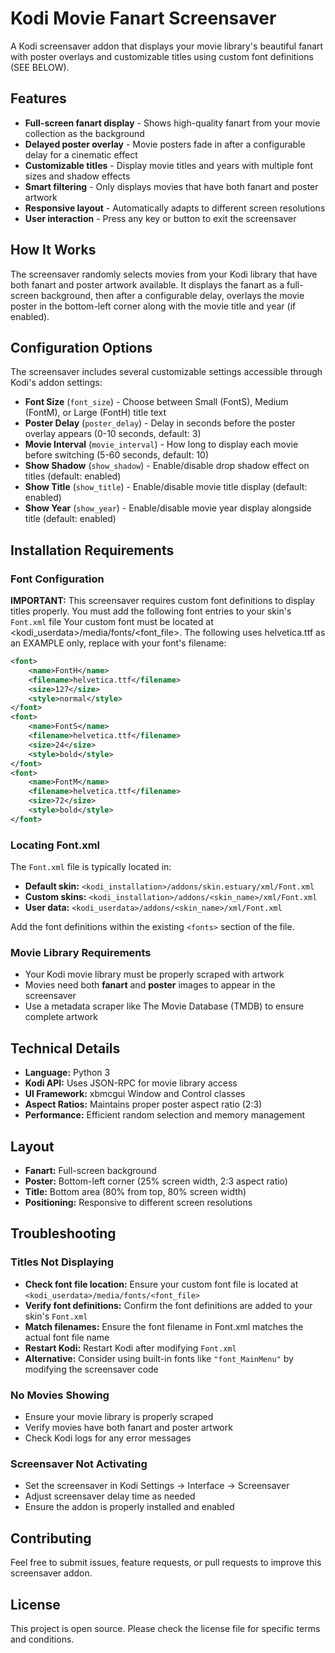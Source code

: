 # Kodi Movie Fanart Screensaver

A Kodi screensaver addon that displays your movie library's beautiful fanart with poster overlays and customizable titles using custom font definitions (SEE BELOW).

## Features

- **Full-screen fanart display** - Shows high-quality fanart from your movie collection as the background
- **Delayed poster overlay** - Movie posters fade in after a configurable delay for a cinematic effect
- **Customizable titles** - Display movie titles and years with multiple font sizes and shadow effects
- **Smart filtering** - Only displays movies that have both fanart and poster artwork
- **Responsive layout** - Automatically adapts to different screen resolutions
- **User interaction** - Press any key or button to exit the screensaver

## How It Works

The screensaver randomly selects movies from your Kodi library that have both fanart and poster artwork available. It displays the fanart as a full-screen background, then after a configurable delay, overlays the movie poster in the bottom-left corner along with the movie title and year (if enabled).

## Configuration Options

The screensaver includes several customizable settings accessible through Kodi's addon settings:

- **Font Size** (`font_size`) - Choose between Small (FontS), Medium (FontM), or Large (FontH) title text
- **Poster Delay** (`poster_delay`) - Delay in seconds before the poster overlay appears (0-10 seconds, default: 3)
- **Movie Interval** (`movie_interval`) - How long to display each movie before switching (5-60 seconds, default: 10)
- **Show Shadow** (`show_shadow`) - Enable/disable drop shadow effect on titles (default: enabled)
- **Show Title** (`show_title`) - Enable/disable movie title display (default: enabled)  
- **Show Year** (`show_year`) - Enable/disable movie year display alongside title (default: enabled)

## Installation Requirements

### Font Configuration

**IMPORTANT:** This screensaver requires custom font definitions to display titles properly. You must add the following font entries to your skin's `Font.xml` file
Your custom font must be located at <kodi_userdata>/media/fonts/<font_file>.  The following uses helvetica.ttf as an EXAMPLE only, replace with your font's filename:

```xml
<font>
    <name>FontH</name>
    <filename>helvetica.ttf</filename>
    <size>127</size>
    <style>normal</style>	
</font>			
<font>
    <name>FontS</name>
    <filename>helvetica.ttf</filename>
    <size>24</size>
    <style>bold</style>	
</font>		
<font>
    <name>FontM</name>
    <filename>helvetica.ttf</filename>
    <size>72</size>
    <style>bold</style>	
</font>
```

### Locating Font.xml

The `Font.xml` file is typically located in:
- **Default skin:** `<kodi_installation>/addons/skin.estuary/xml/Font.xml`
- **Custom skins:** `<kodi_installation>/addons/<skin_name>/xml/Font.xml`
- **User data:** `<kodi_userdata>/addons/<skin_name>/xml/Font.xml`

Add the font definitions within the existing `<fonts>` section of the file.

### Movie Library Requirements

- Your Kodi movie library must be properly scraped with artwork
- Movies need both **fanart** and **poster** images to appear in the screensaver
- Use a metadata scraper like The Movie Database (TMDB) to ensure complete artwork

## Technical Details

- **Language:** Python 3
- **Kodi API:** Uses JSON-RPC for movie library access
- **UI Framework:** xbmcgui Window and Control classes
- **Aspect Ratios:** Maintains proper poster aspect ratio (2:3)
- **Performance:** Efficient random selection and memory management

## Layout

- **Fanart:** Full-screen background
- **Poster:** Bottom-left corner (25% screen width, 2:3 aspect ratio)
- **Title:** Bottom area (80% from top, 80% screen width)
- **Positioning:** Responsive to different screen resolutions

## Troubleshooting

### Titles Not Displaying
- **Check font file location:** Ensure your custom font file is located at `<kodi_userdata>/media/fonts/<font_file>`
- **Verify font definitions:** Confirm the font definitions are added to your skin's `Font.xml`
- **Match filenames:** Ensure the font filename in Font.xml matches the actual font file name
- **Restart Kodi:** Restart Kodi after modifying `Font.xml` 
- **Alternative:** Consider using built-in fonts like `"font_MainMenu"` by modifying the screensaver code

### No Movies Showing
- Ensure your movie library is properly scraped
- Verify movies have both fanart and poster artwork
- Check Kodi logs for any error messages

### Screensaver Not Activating
- Set the screensaver in Kodi Settings → Interface → Screensaver
- Adjust screensaver delay time as needed
- Ensure the addon is properly installed and enabled

## Contributing

Feel free to submit issues, feature requests, or pull requests to improve this screensaver addon.

## License

This project is open source. Please check the license file for specific terms and conditions.
